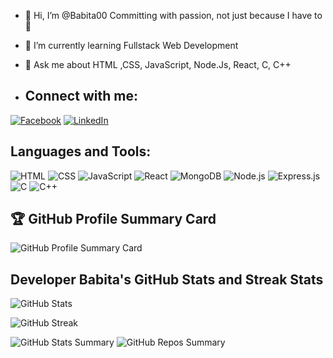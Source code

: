 - 👋 Hi, I’m @Babita00
Committing with passion, not just because I have to 💖
- 🌱 I’m currently learning Fullstack Web Development
- 💬 Ask me about HTML ,CSS, JavaScript, Node.Js, React, C, C++

- ## Connect with me:
[![Facebook](https://img.shields.io/badge/Facebook-1877F2?style=for-the-badge&logo=facebook&logoColor=white)](https://www.facebook.com/imbabitaawasthi)
[![LinkedIn](https://img.shields.io/badge/LinkedIn-0A66C2?style=for-the-badge&logo=linkedin&logoColor=white)](https://www.linkedin.com/in/babita-awasthi-4aa3b5304/)

## Languages and Tools:
![HTML](https://img.shields.io/badge/HTML-E34F26?style=for-the-badge&logo=html5&logoColor=white)
![CSS](https://img.shields.io/badge/CSS-1572B6?style=for-the-badge&logo=css3&logoColor=white)
![JavaScript](https://img.shields.io/badge/JavaScript-F7DF1E?style=for-the-badge&logo=javascript&logoColor=black)
![React](https://img.shields.io/badge/React-61DAFB?style=for-the-badge&logo=react&logoColor=white)
![MongoDB](https://img.shields.io/badge/MongoDB-47A248?style=for-the-badge&logo=mongodb&logoColor=white)
![Node.js](https://img.shields.io/badge/Node.js-43853D?style=for-the-badge&logo=node.js&logoColor=white)
![Express.js](https://img.shields.io/badge/Express.js-000000?style=for-the-badge&logo=express&logoColor=white)
![C](https://img.shields.io/badge/C-A8B9CC?style=for-the-badge&logo=c&logoColor=white)
![C++](https://img.shields.io/badge/C++-00599C?style=for-the-badge&logo=c%2B%2B&logoColor=white)


## 🏆 GitHub Profile Summary Card
![GitHub Profile Summary Card](https://github-profile-summary-cards.vercel.app/api/cards/profile-details?username=Babita00&theme=default)


## Developer Babita's GitHub Stats and Streak Stats
![GitHub Stats](https://github-readme-stats.vercel.app/api?username=Babita00&show_icons=true)

![GitHub Streak](https://github-readme-streak-stats.herokuapp.com/?user=Babita00)


![GitHub Stats Summary](https://github-profile-summary-cards.vercel.app/api/cards/stats?username=Babita00&theme=default)
![GitHub Repos Summary](https://github-profile-summary-cards.vercel.app/api/cards/repos-per-language?username=Babita00&theme=default)

<!---
Babita00/Babita00 is a ✨ special ✨ repository because its `README.md` (this file) appears on your GitHub profile.
You can click the Preview link to take a look at your changes.
--->
